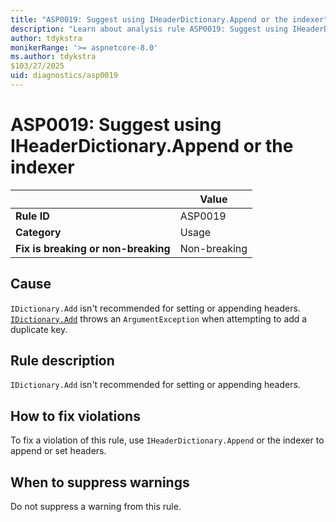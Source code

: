 ```yaml
---
title: "ASP0019: Suggest using IHeaderDictionary.Append or the indexer"
description: "Learn about analysis rule ASP0019: Suggest using IHeaderDictionary.Append or the indexer"
author: tdykstra
monikerRange: '>= aspnetcore-8.0'
ms.author: tdykstra
$103/27/2025
uid: diagnostics/asp0019
---
```

# ASP0019: Suggest using IHeaderDictionary.Append or the indexer

|                                     | Value        |
| -                                   | -            |
| **Rule ID**                         | ASP0019      |
| **Category**                        | Usage        |
| **Fix is breaking or non-breaking** | Non-breaking |

## Cause

`IDictionary.Add` isn't recommended for setting or appending headers. [`IDictionary.Add`](xref:System.Collections.IDictionary.Add%2A) throws an `ArgumentException` when attempting to add a duplicate key.

## Rule description

`IDictionary.Add` isn't recommended for setting or appending headers.

## How to fix violations

To fix a violation of this rule, use `IHeaderDictionary.Append` or the indexer to append or set headers.

## When to suppress warnings

Do not suppress a warning from this rule.
